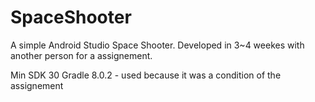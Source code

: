 # SpaceShooter
A simple Android Studio Space Shooter. Developed in 3~4 weekes with another person for a assignement.

Min SDK 30
Gradle 8.0.2 - used because it was a condition of the assignement